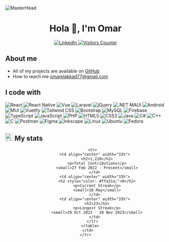 ![MasterHead](https://user-images.githubusercontent.com/74038190/225813708-98b745f2-7d22-48cf-9150-083f1b00d6c9.gif)

<h1 align="center">Hola 👋, I'm Omar</h1>
<p align="center">
  <a href="https://www.linkedin.com/in/omarelakkad77" target="_blank">
    <img src="https://img.shields.io/badge/LINKEDIN-grey?style=for-the-badge" alt="LinkedIn" />
  </a>
  <a href="https://visitorbadge.io/status?path=https%3A%2F%2Fgithub.com%2FOmarelakkad1" target="_blank">
    <img src="https://api.visitorbadge.io/api/visitors?path=https%3A%2F%2Fgithub.com%2FOmarelakkad1&label=VISITORS&labelColor=%232ccce4&countColor=%23d9e3f0&style=flat-square&labelStyle=none" alt="Visitors Counter" />
  </a>
</p>


<h2>About me</h2>
<ul>
  <li>All of my projects are available on <a href="https://github.com/Omarelakkad1">GitHub</a></li>
  <li>How to reach me <a href="mailto:omarelakkad77@gmail.com">omarelakkad77@gmail.com</a></li>
</ul>

<!-- i code with Section  -->
<h2>I code with</h2>


<div align="left">
  <!-- Row 1 -->
  <img src="https://img.shields.io/badge/React-61DAFB?style=for-the-badge&logo=react&logoColor=black" alt="React" />
  <img src="https://img.shields.io/badge/React_Native-61DAFB?style=for-the-badge&logo=react&logoColor=black" alt="React Native" />
  <img src="https://img.shields.io/badge/Vue-4FC08D?style=for-the-badge&logo=vue.js&logoColor=white" alt="Vue" />
  <img src="https://img.shields.io/badge/Laravel-FF2D20?style=for-the-badge&logo=laravel&logoColor=white" alt="Laravel" />
  <img src="https://img.shields.io/badge/jQuery-0769AD?style=for-the-badge&logo=jquery&logoColor=white" alt="jQuery" />
  <img src="https://img.shields.io/badge/.NET_MAUI-512BD4?style=for-the-badge&logo=dotnet&logoColor=white" alt=".NET MAUI" />
  <img src="https://img.shields.io/badge/Android-3DDC84?style=for-the-badge&logo=android&logoColor=white" alt="Android" />
  <img src="https://img.shields.io/badge/MUI-007FFF?style=for-the-badge&logo=mui&logoColor=white" alt="MUI" />
  <img src="https://img.shields.io/badge/Vuetify-1867C0?style=for-the-badge&logo=vuetify&logoColor=white" alt="Vuetify" />

  <!-- Row 2 -->
  <img src="https://img.shields.io/badge/Tailwind_CSS-06B6D4?style=for-the-badge&logo=tailwindcss&logoColor=white" alt="Tailwind CSS" />
  <img src="https://img.shields.io/badge/Bootstrap-7952B3?style=for-the-badge&logo=bootstrap&logoColor=white" alt="Bootstrap" />
  <img src="https://img.shields.io/badge/MySQL-4479A1?style=for-the-badge&logo=mysql&logoColor=white" alt="MySQL" />
  <img src="https://img.shields.io/badge/Firebase-FFCA28?style=for-the-badge&logo=firebase&logoColor=black" alt="Firebase" />
  <img src="https://img.shields.io/badge/TypeScript-3178C6?style=for-the-badge&logo=typescript&logoColor=white" alt="TypeScript" />
  <img src="https://img.shields.io/badge/JavaScript-F7DF1E?style=for-the-badge&logo=javascript&logoColor=black" alt="JavaScript" />
  <img src="https://img.shields.io/badge/PHP-777BB4?style=for-the-badge&logo=php&logoColor=white" alt="PHP" />
  <img src="https://img.shields.io/badge/HTML5-E34F26?style=for-the-badge&logo=html5&logoColor=white" alt="HTML5" />

  <!-- Row 3 -->
  <img src="https://img.shields.io/badge/CSS3-1572B6?style=for-the-badge&logo=css3&logoColor=white" alt="CSS3" />
  <img src="https://img.shields.io/badge/Java-ED8B00?style=for-the-badge&logo=java&logoColor=white" alt="Java" />
  <img src="https://img.shields.io/badge/C%23-239120?style=for-the-badge&logo=csharp&logoColor=white" alt="C#" />
  <img src="https://img.shields.io/badge/C++-00599C?style=for-the-badge&logo=cplusplus&logoColor=white" alt="C++" />
  <img src="https://img.shields.io/badge/C-A8B9CC?style=for-the-badge&logo=c&logoColor=black" alt="C" />
  <img src="https://img.shields.io/badge/Postman-FF6C37?style=for-the-badge&logo=postman&logoColor=white" alt="Postman" />
  <img src="https://img.shields.io/badge/Figma-F24E1E?style=for-the-badge&logo=figma&logoColor=white" alt="Figma" />
  <img src="https://img.shields.io/badge/Inkscape-000000?style=for-the-badge&logo=inkscape&logoColor=white" alt="Inkscape" />
  <img src="https://img.shields.io/badge/Linux-FCC624?style=for-the-badge&logo=linux&logoColor=black" alt="Linux" />
  <img src="https://img.shields.io/badge/Ubuntu-E95420?style=for-the-badge&logo=ubuntu&logoColor=white" alt="Ubuntu" />

  <!-- Row 4 -->
  <img src="https://img.shields.io/badge/Fedora-294172?style=for-the-badge&logo=fedora&logoColor=white" alt="Fedora" />
</div>

<!-- GitHub Stats Section -->
<h2><img src="https://img.icons8.com/ios-filled/24/FFFFFF/link--v1.png" width="24px" alt="Link Icon"/> My stats</h2>

<div align="center">

          <tr>
            <td align="center" width="33%">
              <h2>1,220</h2>
              <p>Total Contributions</p>
              <small>27 Feb 2022 - Present</small>
            </td>
            <td align="center" width="33%">
              <h2 style="color: #ffa31a;">0</h2>
              <p>Current Streak</p>
              <small>18 May</small>
            </td>
            <td align="center" width="33%">
              <h2>23</h2>
              <p>Longest Streak</p>
              <small>29 Oct 2023 - 20 Nov 2023</small>
            </td>
          </tr>
        </table>
      </td>
    </tr>
  </table>
</div>
